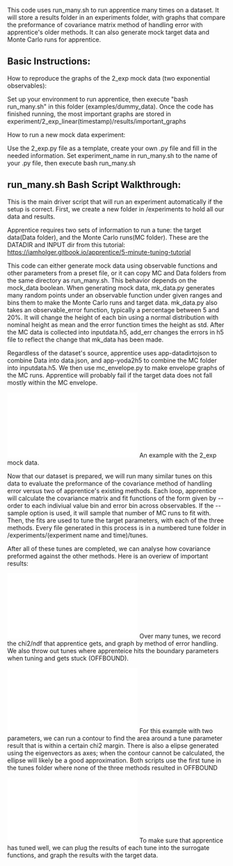 This code uses run_many.sh to run apprentice many times on a dataset. It will store a results folder in an experiments folder,
with graphs that compare the preformance of covariance matrix method of handling error with apprentice's older methods.
It can also generate mock target data and Monte Carlo runs for apprentice.

Basic Instructions:
-------

How to reproduce the graphs of the 2_exp mock data (two exponential observables):

Set up your environment to run apprentice, then execute "bash run_many.sh" in this folder (examples/dummy_data).
Once the code has finished running, the most important graphs are stored in experiment/2_exp_linear(timestamp)/results/important_graphs

How to run a new mock data experiment:

Use the 2_exp.py file as a template, create your own .py file and fill in the needed information. Set experiment_name in run_many.sh to the name of your .py file, then execute bash run_many.sh

run_many.sh Bash Script Walkthrough:
-------

This is the main driver script that will run an experiment automatically if the setup is correct. First, we create a new folder in /experiments to hold all our data and results.

Apprentice requires two sets of information to run a tune: the target data(Data folder), and the Monte Carlo runs(MC folder). These are the DATADIR and INPUT dir from this tutorial: https://iamholger.gitbook.io/apprentice/5-minute-tuning-tutorial

This code can either generate mock data using observable functions and other parameters from a preset file, or it can copy MC and Data folders from the same directory as run_many.sh. This behavior depends on the mock_data boolean. When generating mock data, mk_data.py generates many random points under an observable function under given ranges and bins them to make the Monte Carlo runs and target data. mk_data.py also takes an observable_error function, typically a percentage between 5 and 20%. It will change the height of each bin using a normal distribution with nominal height as mean and the error function times the height as std. After the MC data is collected into inputdata.h5, add_err changes the errors in h5 file to reflect the change that mk_data has been made. 

Regardless of the dataset's source, apprentice uses app-datadirtojson to combine Data into data.json, and app-yoda2h5 to combine the MC folder into inputdata.h5. We then use mc_envelope.py to make envelope graphs of the MC runs. Apprentice will probably fail if the target data does not fall mostly within the MC envelope.

![mc_envelope example](/experiments/2_exp_linear_07-28-2022_00:20:56/results/important_graphs/observable_envelopes/func0.pdf)
An example with the 2_exp mock data.

Now that our dataset is prepared, we will run many similar tunes on this data to evaluate the preformance of the covariance method of handling error versus two of apprentice's existing methods. Each loop, apprentice will calculate the covariance matrix and fit functions of the form given by --order to each indiviual value bin and error bin across observables. If the --sample option is used, it will sample that number of MC runs to fit with. Then, the fits are used to tune the target parameters, with each of the three methods. Every file generated in this process is in a numbered tune folder in /experiments/(experiment name and time)/tunes. 

After all of these tunes are completed, we can analyse how covariance preformed against the other methods. Here is an overiew of important results:

![chi_2 graph example](/experiments/2_exp_linear_07-28-2022_00:20:56/results/important_graphs/2_exp_every_offbound_chi2.pdf)
Over many tunes, we record the chi2/ndf that apprentice gets, and graph by method of error handling. We also throw out tunes where apprenteice hits the boundary parameters when tuning and gets stuck (OFFBOUND).

![boundary_contour example](/experiments/2_exp_linear_07-28-2022_00:20:56/results/important_graphs/boundary_contour.pdf)
For this example with two parameters, we can run a contour to find the area around a tune parameter result that is within a certain chi2 margin. There is also a elipse generated using the eigenvectors as axes; when the contour cannot be calculated, the ellipse will likely be a good approximation. Both scripts use the first tune in the tunes folder where none of the three methods resulted in OFFBOUND

![validation example](/experiments/2_exp_linear_07-28-2022_00:20:56/results/important_graphs/tune_validations/2_exp_obs0_tune_validation.pdf)
To make sure that apprentice has tuned well, we can plug the results of each tune into the surrogate functions, and graph the results with the target data.
